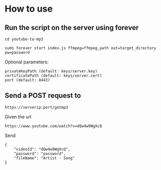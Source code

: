# How to use

## Run the script on the server using forever
```
cd youtube-to-mp3
```
```
sudo forever start index.js ffmpeg=ffmpeg_path out=target_directory pw=password
```
Optional parameters:
```
privateKeyPath (default: keys/server.key)
certificatePath (default: keys/server.cert)
port (default: 8443)
```

## Send a POST request to
```
https://serverip:port/getmp3
```
Given the url
```
https://www.youtube.com/watch?v=dQw4w9WgXcQ
```
Send
```
{
	"videoId": "dQw4w9WgXcQ",
	"password": "password",
	"fileName": "Artist - Song"
}
```
